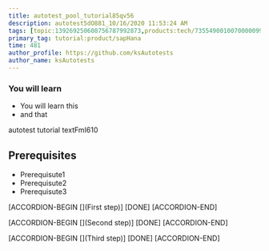 ```yaml
---
title: autotest_pool_tutorial85qv56
description: autotest5dO881_10/16/2020 11:53:24 AM
tags: [topic:139269250608756787992873,products:tech/73554900100700000996,tutorial:experience/advanced]
primary_tag: tutorial:product/sapHana
time: 481
author_profile: https://github.com/ksAutotests
author_name: ksAutotests
---
```

### You will learn
- You will learn this
- and that

autotest tutorial textFmI610

## Prerequisites
- Prerequisute1
- Prerequisute2
- Prerequisute3

[ACCORDION-BEGIN [](First step)]
[DONE]
[ACCORDION-END]

[ACCORDION-BEGIN [](Second step)]
[DONE]
[ACCORDION-END]

[ACCORDION-BEGIN [](Third step)]
[DONE]
[ACCORDION-END]

